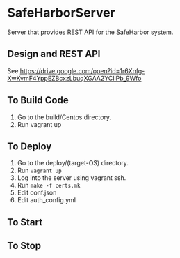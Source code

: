# SafeHarborServer
Server that provides REST API for the SafeHarbor system.
## Design and REST API
See https://drive.google.com/open?id=1r6Xnfg-XwKvmF4YppEZBcxzLbuqXGAA2YCIiPb_9Wfo
## To Build Code
1. Go to the build/Centos directory.
2. Run vagrant up

## To Deploy
1. Go to the deploy/(target-OS) directory.
2. Run <code>vagrant up</code>
3. Log into the server using vagrant ssh.
4. Run <code>make -f certs.mk</code>
5. Edit conf.json
6. Edit auth_config.yml

## To Start

## To Stop
